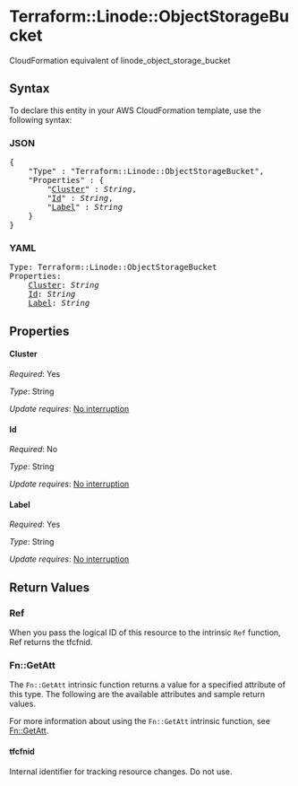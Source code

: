 # Terraform::Linode::ObjectStorageBucket

CloudFormation equivalent of linode_object_storage_bucket

## Syntax

To declare this entity in your AWS CloudFormation template, use the following syntax:

### JSON

<pre>
{
    "Type" : "Terraform::Linode::ObjectStorageBucket",
    "Properties" : {
        "<a href="#cluster" title="Cluster">Cluster</a>" : <i>String</i>,
        "<a href="#id" title="Id">Id</a>" : <i>String</i>,
        "<a href="#label" title="Label">Label</a>" : <i>String</i>
    }
}
</pre>

### YAML

<pre>
Type: Terraform::Linode::ObjectStorageBucket
Properties:
    <a href="#cluster" title="Cluster">Cluster</a>: <i>String</i>
    <a href="#id" title="Id">Id</a>: <i>String</i>
    <a href="#label" title="Label">Label</a>: <i>String</i>
</pre>

## Properties

#### Cluster

_Required_: Yes

_Type_: String

_Update requires_: [No interruption](https://docs.aws.amazon.com/AWSCloudFormation/latest/UserGuide/using-cfn-updating-stacks-update-behaviors.html#update-no-interrupt)

#### Id

_Required_: No

_Type_: String

_Update requires_: [No interruption](https://docs.aws.amazon.com/AWSCloudFormation/latest/UserGuide/using-cfn-updating-stacks-update-behaviors.html#update-no-interrupt)

#### Label

_Required_: Yes

_Type_: String

_Update requires_: [No interruption](https://docs.aws.amazon.com/AWSCloudFormation/latest/UserGuide/using-cfn-updating-stacks-update-behaviors.html#update-no-interrupt)

## Return Values

### Ref

When you pass the logical ID of this resource to the intrinsic `Ref` function, Ref returns the tfcfnid.

### Fn::GetAtt

The `Fn::GetAtt` intrinsic function returns a value for a specified attribute of this type. The following are the available attributes and sample return values.

For more information about using the `Fn::GetAtt` intrinsic function, see [Fn::GetAtt](https://docs.aws.amazon.com/AWSCloudFormation/latest/UserGuide/intrinsic-function-reference-getatt.html).

#### tfcfnid

Internal identifier for tracking resource changes. Do not use.

